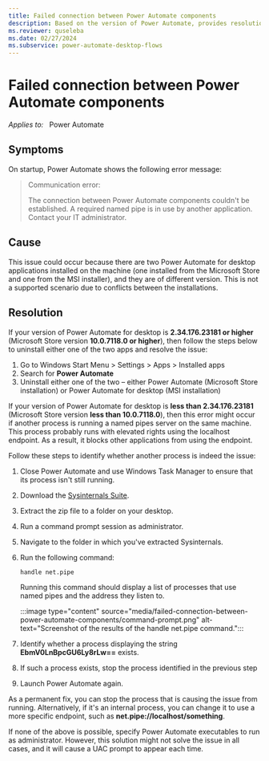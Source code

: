 ```yaml
---
title: Failed connection between Power Automate components
description: Based on the version of Power Automate, provides resolutions to a Power Automate connection error that occurs on startup.
ms.reviewer: quseleba
ms.date: 02/27/2024
ms.subservice: power-automate-desktop-flows
---
```


# Failed connection between Power Automate components

_Applies to:_ &nbsp; Power Automate  

## Symptoms

On startup, Power Automate shows the following error message:

> Communication error:
>  
> The connection between Power Automate components couldn't be established. A required named pipe is in use by another application. Contact your IT administrator.

## Cause

This issue could occur because there are two Power Automate for desktop applications installed on the machine (one installed from the Microsoft Store and one from the MSI installer), and they are of different version. This is not a supported scenario due to conflicts between the installations.

## Resolution

If your version of Power Automate for desktop is **2.34.176.23181 or higher** (Microsoft Store version **10.0.7118.0 or higher**), then follow the steps below to uninstall either one of the two apps and resolve the issue:

1. Go to Windows Start Menu > Settings > Apps > Installed apps
1. Search for **Power Automate**
1. Uninstall either one of the two – either Power Automate (Microsoft Store installation) or Power Automate for desktop (MSI installation)

If your version of Power Automate for desktop is **less than 2.34.176.23181** (Microsoft Store version **less than 10.0.7118.0**), then this error might occur if another process is running a named pipes server on the same machine. This process probably runs with elevated rights using the localhost endpoint. As a result, it blocks other applications from using the endpoint.

Follow these steps to identify whether another process is indeed the issue:

1. Close Power Automate and use Windows Task Manager to ensure that its process isn't still running.
1. Download the [Sysinternals Suite](/sysinternals/downloads/sysinternals-suite).
1. Extract the zip file to a folder on your desktop.
1. Run a command prompt session as administrator.
1. Navigate to the folder in which you've extracted Sysinternals.
1. Run the following command:

   ```console
   handle net.pipe
   ```

   Running this command should display a list of processes that use named pipes and the address they listen to.

   :::image type="content" source="media/failed-connection-between-power-automate-components/command-prompt.png" alt-text="Screenshot of the results of the handle net.pipe command.":::

1. Identify whether a process displaying the string **EbmV0LnBpcGU6Ly8rLw==** exists.

1. If such a process exists, stop the process identified in the previous step
1. Launch Power Automate again.

As a permanent fix, you can stop the process that is causing the issue from running. Alternatively,  if it's an internal process, you can change it to use a more specific endpoint, such as **net.pipe://localhost/something**.

If none of the above is possible, specify Power Automate executables to run as administrator. However, this solution might not solve the issue in all cases, and it will cause a UAC prompt to appear each time.
